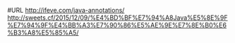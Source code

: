 #URL
http://ifeve.com/java-annotations/
http://sweets.cf/2015/12/09/%E4%BD%BF%E7%94%A8Java%E5%8E%9F%E7%94%9F%E4%BB%A3%E7%90%86%E5%AE%9E%E7%8E%B0%E6%B3%A8%E5%85%A5/